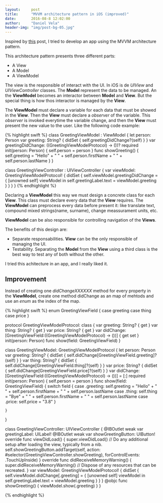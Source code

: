 ```yaml
---
layout:     post
title:      "MVVM architecture pattern in iOS (improved)"
date:       2016-08-8 12:02:00
author:     "Daniel Vela"
header-img: "img/post-bg-05.jpg"
---
```


Inspired by [this](https://medium.com/ios-os-x-development/ios-architecture-patterns-ecba4c38de52#.8t6ex2n88) post, I tried to develop an app using the MVVM architecture pattern.

This architecture pattern presents three different parts:

- A View
- A Model 
- A ViewModel

The view is the responsible of interact with the UI. In iOS is de *UIView* and *UIViewController* classes. The **Model** represent the data to be managed. An the **ViewModel** becomes an interactor between **Model** and **View**. But the special thing is how thos interactor is managed by the **View**. 

The **ViewModel** must declare a variable for each data that must be showed in the **View**. Then the **View** must declare a *observer* of the variable. This *observer* is invoked everytime the variable change, and then the **View** must present the new value to the user. Like the following code example:

{% highlight swift %}
class GreetingViewModel : ViewModel {
    let person: Person
    var greeting: String? {
        didSet {
            self.greetingDidChange?(self)
        }
    }
    var greetingDidChange: ((GreetingViewModelProtocol) -> ())?
    required init(person: Person) {
        self.person = person
    }
    func showGreeting() {
        self.greeting = "Hello" + " " + self.person.firstName + " " + self.person.lastName
    }
}

class GreetingViewController : UIViewController {
    var viewModel: GreetingViewModelProtocol! {
        didSet {
            self.viewModel.greetingDidChange = { [unowned self] viewModel in
                self.greetingLabel.text = viewModel.greeting
            }
        }
    }
}
{% endhighlight %}

Declaring a **ViewModel** this way we must design a concrete class for each **View**. This class must declare every data that the **View** requires. The **ViewModel** can preprocess every data before present it: like translate text, compound mixed strings(name, surname), change meassurament units, etc.

**ViewModel** can be also responsible for controlling navigation of the **Views**. 

The benefits of this design are:

- Separate responsabilities. **View** can be the only responsible of managing the UI.
- Testability. Separating the **Model** from the **View** using a third class is the best way to test any of both without the other.

I tried this achitecture in an app, and I really liked it.

## Improvement

Instead of creating one *didChangeXXXXXX* method for every property in the **ViewModel**, create one method didChange as an map of mehtods and use an *enum* as the index of the map.

{% highlight swift %}
enum GreetingViewField {
    case greeting
    case thing
    case price
}

protocol GreetingViewModelProtocol: class {
    var greeting: String? { get }
    var thing: String? { get }
    var price: String? { get }
    var didChange: [GreetingViewField:((GreetingViewModelProtocol) -> ())] { get set }
    init(person: Person)
    func show(field: GreetingViewField)
}

class GreetingViewModel: GreetingViewModelProtocol {
    let person: Person
    var greeting: String? {
        didSet {
            self.didChange[GreetingViewField.greeting]?(self)
        }
    }
    var thing: String? {
        didSet {
            self.didChange[GreetingViewField.thing]?(self)
        }
    }
    var price: String? {
        didSet {
            self.didChange[GreetingViewField.price]?(self)
        }
    }
    var didChange: [GreetingViewField:((GreetingViewModelProtocol) -> ())] = [:]
    required init(person: Person) {
        self.person = person
    }
    func show(field: GreetingViewField) {
        switch field {
        case .greeting:
            self.greeting = "Hello" + " " + self.person.firstName + " " + self.person.lastName
        case .thing:
            self.thing = "Bye" + " " + self.person.firstName + " " + self.person.lastName
        case .price:
            self.price = "3.8"
        }
        
    }
}


class GreetingViewController: UIViewController {
    @IBOutlet weak var greetingLabel: UILabel!
    @IBOutlet weak var showGreetingButton: UIButton!
    override func viewDidLoad() {
        super.viewDidLoad()
        // Do any additional setup after loading the view, typically from a nib.
        self.showGreetingButton.addTarget(self, action: #selector(GreetingViewController.showGreeting), forControlEvents: .TouchUpInside)
    }
    override func didReceiveMemoryWarning() {
        super.didReceiveMemoryWarning()
        // Dispose of any resources that can be recreated.
    }
    var viewModel: GreetingViewModelProtocol! {
        didSet {
            self.viewModel.didChange[.greeting] = { [unowned self] viewModel in
                self.greetingLabel.text = viewModel.greeting
            }
        }
    }
    @objc func showGreeting() {
        viewModel.show(.greeting)
    }
}

{% endhighlight %}